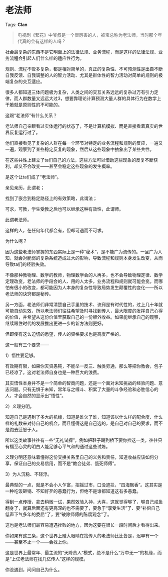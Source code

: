 # 老法师

Tags: **Clan**

> 电视剧《繁花》中爷叔是一个很厉害的人，被宝总称为老法师，当时那个年代真的会有这样的人吗？



社会最复杂的东西不是它明面上的法律法规、业务流程，而是这样的法律法规、业务流程会引起人们什么样的适应性行为。

规则、流程不管多复杂，都是相对简单的，真正的复杂性、不可预测性是出自不断自我反馈、自我调整的人的智力活动、尤其是群体性的智力活动对简单的规则的极端复杂的交互适应。

很多人都知道三体问题极为复杂，人类之间的交互关系远远的复杂过万有引力定律，而人群数量又远远大过3，想要靠理论计算预测大量人群的具体行为在数学上干脆就是原则性的不可能的。

这跟“老法师”有什么关系？

老法师自己亲眼看过实体运行的状态了，不是计算机模拟、而是直接看着真实的世界反复运行过了。

他们直接看见了复杂的人群在每一个环节对特定的业务流程和规则的反应，一遍又一遍，观察到了某些稳定反复的现象，然后从这些现象中抽象出了某些共性。

在这些共性上建立了ta们自己的方法，这些方法可以借助这些现象的反复不断获利，却又不会改变——甚至会稳定这些现象的发生概率。

是这个让ta们成了“老法师”。

亲见亲历，此谓老；

找到了嵌合到稳定路径上的有效策略，此谓法；

可求，可教，学生受教之后也可以继承这种有效性，此谓师。

此谓老法师。

这样的人，在任何年代都会有，但却可遇而不可求。

为什么呢？

因为这些老法师掌握的东西实际上是一种“秘术”，是不能广为流传的。一旦广为人知，就会对脆弱的复杂系统造成过大的影响，导致流程和规则本身发生改变，从而导致ta们的经验失效。

不像那种教物理、数学的教师，物理数学会的人再多，也不会导致物理定律、数学定理改变，老法师的手段会的人、用的人太多，业务流程和规则就可能会变。而哪怕有很小的改变，都可能因为人本身的复杂性导致局势发生颠覆性的变化——所以老法师的诀窍都是秘传。

另一方面，老法师们非常清楚自己手里的技术、诀窍是有时代性的，过上几十年就可能自动失效，所以老法师们往往希望及时寻找到传人，最大限度的发挥自己心得的价值，并希望从这份价值里获取自己的一份额外收益。如果能继承自己的观察，继续跟住时代的发展推出更进一步的新方法则更好。

但即使有这么迫切的愿望，传人的资格要求也是高度严格的。

这一般有三个要求——

1）悟性要足够。

有效期有限，如果你天资愚钝，不能举一反三、触类旁通，那么等把你教会，包子已经凉了。这对老法师自身也是一种巨大的浪费。

其实悟性本身并不是一个简单的智商问题，还是一个面对未知挑战的经验问题、意志问题。只有无惧于未知，常年与之缠斗、积累了大量的斗争经验和必胜信心的人，才会自然的显示出“悟性”。

2）义理分明。

知道自己是遇到了多大的机缘，知道是谁欠了谁，知道该以什么样的配合度、什么样的礼数来对待自己的机会，而且懂得这是自己选的，是自己对自己的要求，而不是跑去迁怒于人。

所以这类故事往往有一些“无礼试探”，例如把鞋子踢到桥下要你捡这一类，往往只有福至心灵的明白人能足够心平气和的通过这些试炼。

义理分明还意味着懂得这份交换关系里自己的义务和责任，知道收益应该如何分享，保证自己的交易信用，而不是“教会徒弟、饿死师傅”。

3）为人沉稳、不轻浮。

最典型的一点，就是不会小人乍富，招摇过市，口没遮拦，“四海飘香”。这其实是一种吃饭砸锅、不知好歹的愚蠢行为，但绝不是谁都知道这有多愚蠢。

得到一点传授，拿去稍微一试，果然效验入神，大喜，这就觉得够了，够自己咸鱼翻身了，就算后面还有更高深的也不需要了，要急于“享受生活”了、要“补偿自己低声下气多年的委屈”了，要“破除师傅的陈腐观念”了。

这也是老法师们最容易遭遇挫败的地方，因为这要在很长一段时间后才看得出来。

你如果有这三条，这个世界上瞪大眼睛在找传人的老法师比比皆是，迟早有一个——甚至不止一个——会找上你。

这是世界上最常年、最主流的“天降贵人”模式，绝不是什么“万中无一”的机缘，而是“上亿老法师在找几亿传人”这样的规模。

你没遇到，问问自己为什么。



